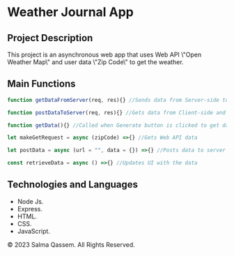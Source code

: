 # Weather Journal App

## Project Description

<p>This project is an asynchronous web app that uses Web API \"Open Weather Map\" and user data \"Zip Code\" to get the weather.</p>

## Main Functions

```Javascript
function getDataFromServer(req, res){} //Sends data from Server-side to Client-side
```

```Javascript
function postDataToServer(req, res){} //Gets data from Client-side and stores it in the Server-side
```

```Javascript
function getData(){} //Called when Generate button is clicked to get data from Server
```

```Javascript
let makeGetRequest = async (zipCode) =>{} //Gets Web API data
```

```Javascript
let postData = async (url = "", data = {}) =>{} //Posts data to server
```

```Javascript
const retrieveData = async () =>{} //Updates UI with the data
```

## Technologies and Languages

- Node Js.
- Express.
- HTML.
- CSS.
- JavaScript.

&copy; 2023 Salma Qassem. All Rights Reserved.